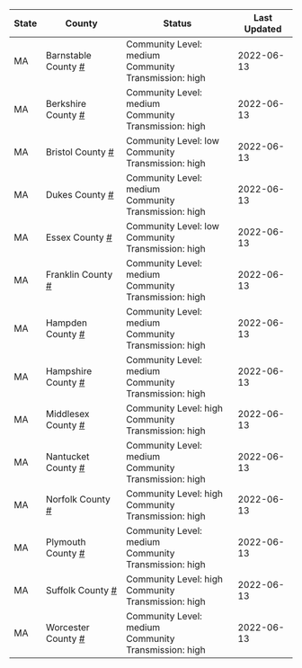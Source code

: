 State | County | Status | Last Updated
--- | --- | --- | --- 
MA | Barnstable County <a href="#barnstable_county">#</a> | <a name="barnstable_county"></a>Community Level: medium<br/>Community Transmission: high | 2022-06-13
MA | Berkshire County <a href="#berkshire_county">#</a> | <a name="berkshire_county"></a>Community Level: medium<br/>Community Transmission: high | 2022-06-13
MA | Bristol County <a href="#bristol_county">#</a> | <a name="bristol_county"></a>Community Level: low<br/>Community Transmission: high | 2022-06-13
MA | Dukes County <a href="#dukes_county">#</a> | <a name="dukes_county"></a>Community Level: medium<br/>Community Transmission: high | 2022-06-13
MA | Essex County <a href="#essex_county">#</a> | <a name="essex_county"></a>Community Level: low<br/>Community Transmission: high | 2022-06-13
MA | Franklin County <a href="#franklin_county">#</a> | <a name="franklin_county"></a>Community Level: medium<br/>Community Transmission: high | 2022-06-13
MA | Hampden County <a href="#hampden_county">#</a> | <a name="hampden_county"></a>Community Level: medium<br/>Community Transmission: high | 2022-06-13
MA | Hampshire County <a href="#hampshire_county">#</a> | <a name="hampshire_county"></a>Community Level: medium<br/>Community Transmission: high | 2022-06-13
MA | Middlesex County <a href="#middlesex_county">#</a> | <a name="middlesex_county"></a>Community Level: high<br/>Community Transmission: high | 2022-06-13
MA | Nantucket County <a href="#nantucket_county">#</a> | <a name="nantucket_county"></a>Community Level: medium<br/>Community Transmission: high | 2022-06-13
MA | Norfolk County <a href="#norfolk_county">#</a> | <a name="norfolk_county"></a>Community Level: high<br/>Community Transmission: high | 2022-06-13
MA | Plymouth County <a href="#plymouth_county">#</a> | <a name="plymouth_county"></a>Community Level: medium<br/>Community Transmission: high | 2022-06-13
MA | Suffolk County <a href="#suffolk_county">#</a> | <a name="suffolk_county"></a>Community Level: high<br/>Community Transmission: high | 2022-06-13
MA | Worcester County <a href="#worcester_county">#</a> | <a name="worcester_county"></a>Community Level: medium<br/>Community Transmission: high | 2022-06-13
